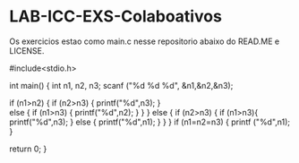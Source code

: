 # LAB-ICC-EXS-Colaboativos


Os exercicios estao como main.c nesse repositorio abaixo do READ.ME e LICENSE.






#include<stdio.h>

int main()
{
  int n1, n2, n3;
  scanf ("%d %d %d", &n1,&n2,&n3);
  
  if (n1>n2) {
        if (n2>n3) {
          printf("%d",n3);
        }   
        else {
            if (n1>n3) {
                printf("%d",n2);
            } 
        }
    }
  else {
        if (n2>n3) {
            if (n1>n3){
                printf("%d",n3);
            }
            else {
                printf("%d",n1);
            }
        }
    }
  if (n1=n2=n3) {
      printf ("%d",n1);
  }
  
  return 0;
}

